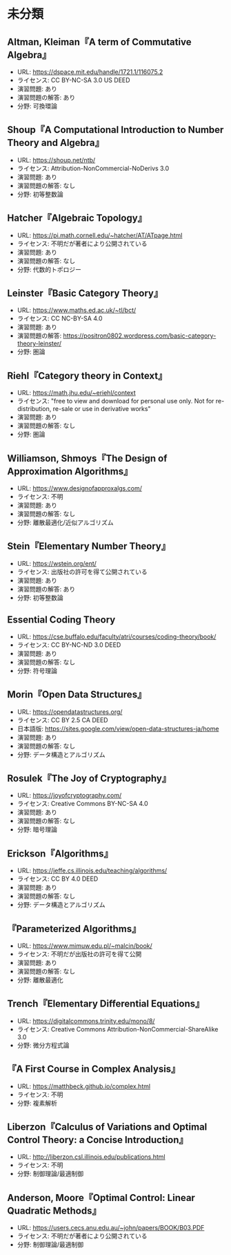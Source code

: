# 未分類

## Altman, Kleiman『A term of Commutative Algebra』

* URL: <https://dspace.mit.edu/handle/1721.1/116075.2>
* ライセンス: CC BY-NC-SA 3.0 US DEED
* 演習問題: あり
* 演習問題の解答: あり
* 分野: 可換環論

## Shoup『A Computational Introduction to Number Theory and Algebra』

* URL: <https://shoup.net/ntb/>
* ライセンス: Attribution-NonCommercial-NoDerivs 3.0
* 演習問題: あり
* 演習問題の解答: なし
* 分野: 初等整数論

## Hatcher『Algebraic Topology』

* URL: <https://pi.math.cornell.edu/~hatcher/AT/ATpage.html>
* ライセンス: 不明だが著者により公開されている
* 演習問題: あり
* 演習問題の解答: なし
* 分野: 代数的トポロジー

## Leinster『Basic Category Theory』

* URL: <https://www.maths.ed.ac.uk/~tl/bct/>
* ライセンス: CC NC-BY-SA 4.0
* 演習問題: あり
* 演習問題の解答: <https://positron0802.wordpress.com/basic-category-theory-leinster/>
* 分野: 圏論

## Riehl『Category theory in Context』

* URL: <https://math.jhu.edu/~eriehl/context>
* ライセンス: "free to view and download for personal use only. Not for re-distribution, re-sale or use in derivative works"
* 演習問題: あり
* 演習問題の解答: なし
* 分野: 圏論

## Williamson, Shmoys『The Design of Approximation Algorithms』

* URL: <https://www.designofapproxalgs.com/>
* ライセンス: 不明
* 演習問題: あり
* 演習問題の解答: なし
* 分野: 離散最適化/近似アルゴリズム



## Stein『Elementary Number Theory』

* URL: <https://wstein.org/ent/>
* ライセンス: 出版社の許可を得て公開されている
* 演習問題: あり
* 演習問題の解答: あり
* 分野: 初等整数論

## Essential Coding Theory

* URL: <https://cse.buffalo.edu/faculty/atri/courses/coding-theory/book/>
* ライセンス: CC BY-NC-ND 3.0 DEED
* 演習問題: あり
* 演習問題の解答: なし
* 分野: 符号理論

## Morin『Open Data Structures』

* URL: https://opendatastructures.org/
* ライセンス: CC BY 2.5 CA DEED
* 日本語版: <https://sites.google.com/view/open-data-structures-ja/home>
* 演習問題: あり
* 演習問題の解答: なし
* 分野: データ構造とアルゴリズム

## Rosulek『The Joy of Cryptography』

* URL: <https://joyofcryptography.com/>
* ライセンス: Creative Commons BY-NC-SA 4.0
* 演習問題: あり
* 演習問題の解答: なし
* 分野: 暗号理論

## Erickson『Algorithms』

* URL: <https://jeffe.cs.illinois.edu/teaching/algorithms/>
* ライセンス: CC BY 4.0 DEED
* 演習問題: あり
* 演習問題の解答: なし
* 分野: データ構造とアルゴリズム

## 『Parameterized Algorithms』

* URL: <https://www.mimuw.edu.pl/~malcin/book/>
* ライセンス: 不明だが出版社の許可を得て公開
* 演習問題: あり
* 演習問題の解答: なし
* 分野: 離散最適化

## Trench『Elementary Differential Equations』

* URL: <https://digitalcommons.trinity.edu/mono/8/>
* ライセンス: Creative Commons Attribution-NonCommercial-ShareAlike 3.0
* 分野: 微分方程式論

## 『A First Course in Complex Analysis』

* URL: <https://matthbeck.github.io/complex.html>
* ライセンス: 不明
* 分野: 複素解析

## Liberzon『Calculus of Variations and Optimal Control Theory: a Concise Introduction』

* URL: <http://liberzon.csl.illinois.edu/publications.html>
* ライセンス: 不明
* 分野: 制御理論/最適制御

## Anderson, Moore『Optimal Control: Linear Quadratic Methods』

* URL: <https://users.cecs.anu.edu.au/~john/papers/BOOK/B03.PDF>
* ライセンス: 不明だが著者により公開されている
* 分野: 制御理論/最適制御